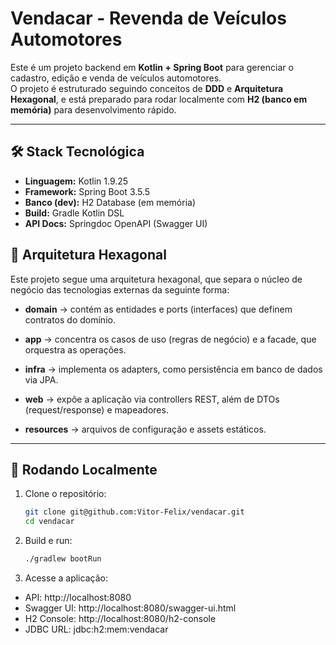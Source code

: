 # Vendacar - Revenda de Veículos Automotores

Este é um projeto backend em **Kotlin + Spring Boot** para gerenciar o cadastro, edição e venda de veículos automotores.  
O projeto é estruturado seguindo conceitos de **DDD** e **Arquitetura Hexagonal**, e está preparado para rodar localmente com **H2 (banco em memória)** para desenvolvimento rápido.

---

## 🛠 Stack Tecnológica

- **Linguagem:** Kotlin 1.9.25
- **Framework:** Spring Boot 3.5.5
- **Banco (dev):** H2 Database (em memória)
- **Build:** Gradle Kotlin DSL
- **API Docs:** Springdoc OpenAPI (Swagger UI)

## 🧩 Arquitetura Hexagonal

Este projeto segue uma arquitetura hexagonal, que separa o núcleo de negócio das tecnologias externas da seguinte forma:

- **domain** → contém as entidades e ports (interfaces) que definem contratos do domínio.

- **app** → concentra os casos de uso (regras de negócio) e a facade, que orquestra as operações.

- **infra** → implementa os adapters, como persistência em banco de dados via JPA.

- **web** → expõe a aplicação via controllers REST, além de DTOs (request/response) e mapeadores.

- **resources** → arquivos de configuração e assets estáticos.

---

## 🚀 Rodando Localmente

1. Clone o repositório:
   ```bash
   git clone git@github.com:Vitor-Felix/vendacar.git
   cd vendacar

2. Build e run:
   ```bash
   ./gradlew bootRun

3. Acesse a aplicação:

- API: http://localhost:8080
- Swagger UI: http://localhost:8080/swagger-ui.html
- H2 Console: http://localhost:8080/h2-console
- JDBC URL: jdbc:h2:mem:vendacar

